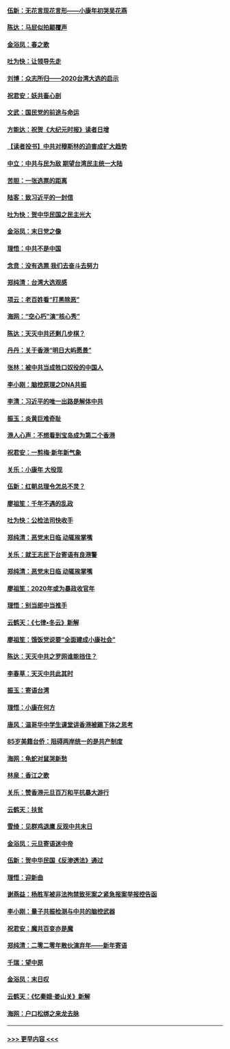 #### [伍新：无花言现花言形——小康年初哭吴花燕](../pages/nsc993/n11800044.md?t=01180755) 
#### [陈达：马屁似拍颠覆声](../pages/nsc993/n11800010.md?t=01180755) 
#### [金浴凤：春之歌](../pages/nsc993/n11797687.md?t=01180755) 
#### [吐为快：让领导先走](../pages/nsc993/n11797512.md?t=01180755) 
#### [刘博：众志所归——2020台湾大选的启示](../pages/nsc993/n11796878.md?t=01180755) 
#### [祝君安：妖共畜心剖](../pages/nsc993/n11794273.md?t=01180755) 
#### [文武：国民党的前途与命运](../pages/nsc993/n11794198.md?t=01180755) 
#### [方能达：祝贺《大纪元时报》读者日增](../pages/nsc993/n11793807.md?t=01180755) 
#### [【读者投书】中共对穆斯林的迫害成扩大趋势](../pages/nsc993/n11791371.md?t=01180755) 
#### [中立：中共与民为敌 期望台湾民主统一大陆](../pages/nsc993/n11790392.md?t=01180755) 
#### [苦胆：一张选票的距离](../pages/nsc993/n11788914.md?t=01180755) 
#### [陆客：致习近平的一封信](../pages/nsc993/n11788867.md?t=01180755) 
#### [吐为快：贺中华民国之民主光大](../pages/nsc993/n11788618.md?t=01180755) 
#### [金浴凤：末日党之像](../pages/nsc993/n11787475.md?t=01180755) 
#### [理悟：中共不是中国](../pages/nsc993/n11787463.md?t=01180755) 
#### [念贲：没有选票  我们去奋斗去努力](../pages/nsc993/n11787398.md?t=01180755) 
#### [郑纯清：台湾大选观感](../pages/nsc993/n11786210.md?t=01180755) 
#### [项云：老百姓看“打黑除恶”](../pages/nsc993/n11785398.md?t=01180755) 
#### [海网：“空心朽”演“核心秀”](../pages/nsc993/n11783874.md?t=01180755) 
#### [陈达：天灭中共还剩几步棋？](../pages/nsc993/n11783719.md?t=01180755) 
#### [丹丹：关于香港“明日大屿愿景”](../pages/nsc993/n11783273.md?t=01180755) 
#### [张林：被中共当成牲口奴役的中国人](../pages/nsc993/n11782397.md?t=01180755) 
#### [李小刚：脑控原理之DNA共振](../pages/nsc993/n11780962.md?t=01180755) 
#### [李清：习近平的唯一出路是解体中共](../pages/nsc993/n11780866.md?t=01180755) 
#### [振玉：炎黄巨难奇耻](../pages/nsc993/n11779632.md?t=01180755) 
#### [港人心声：不想看到宝岛成为第二个香港](../pages/nsc993/n11778817.md?t=01180755) 
#### [祝君安：一剪梅‧新年新气象](../pages/nsc993/n11776340.md?t=01180755) 
#### [关乐：小康年 大役现](../pages/nsc993/n11774213.md?t=01180755) 
#### [伍新：红朝总理令怎总不灵？](../pages/nsc993/n11770813.md?t=01180755) 
#### [廖祖笙：千年不遇的乱政](../pages/nsc993/n11770373.md?t=01180755) 
#### [吐为快：公检法司快收手](../pages/nsc993/n11770359.md?t=01180755) 
#### [郑纯清：恶党末日临 动辄挨掌嘴](../pages/nsc993/n11769912.md?t=01180755) 
#### [关乐：就王志民下台寄语有良港警](../pages/nsc993/n11769903.md?t=01180755) 
#### [郑纯清：恶党末日临 动辄挨掌嘴](../pages/nsc993/n11769356.md?t=01180755) 
#### [廖祖笙：2020年或为暴政收官年](../pages/nsc993/n11768216.md?t=01180755) 
#### [理悟：别当郎中当推手](../pages/nsc993/n11768243.md?t=01180755) 
#### [云鹤天：《七律▪冬云》新解](../pages/nsc993/n11768204.md?t=01180755) 
#### [廖祖笙：饿饭党说要“全面建成小康社会”](../pages/nsc993/n11767482.md?t=01180755) 
#### [陈达：天灭中共之罗网谁能挡住？](../pages/nsc993/n11767465.md?t=01180755) 
#### [李春草：天灭中共此其时](../pages/nsc993/n11767452.md?t=01180755) 
#### [振玉：寄语台湾](../pages/nsc993/n11767432.md?t=01180755) 
#### [理悟：小康在何方](../pages/nsc993/n11767394.md?t=01180755) 
#### [唐风：温哥华中学生课堂讲香港被踢下体之思考](../pages/nsc993/n11766848.md?t=01180755) 
#### [85岁美籍台侨：阻碍两岸统一的是共产制度](../pages/nsc993/n11765043.md?t=01180755) 
#### [海网：龟蛇对鼠哭新愁](../pages/nsc993/n11764895.md?t=01180755) 
#### [林泉：香江之歌](../pages/nsc993/n11764415.md?t=01180755) 
#### [关乐：赞香港元旦百万和平抗暴大游行](../pages/nsc993/n11764382.md?t=01180755) 
#### [云鹤天：扶贫](../pages/nsc993/n11764245.md?t=01180755) 
#### [雪绮：见群鸡退鹰  反观中共末日](../pages/nsc993/n11762112.md?t=01180755) 
#### [金浴凤：元旦寄语迷中帝](../pages/nsc993/n11761788.md?t=01180755) 
#### [伍新：贺中华民国《反渗透法》通过](../pages/nsc993/n11761994.md?t=01180755) 
#### [理悟：迎新曲](../pages/nsc993/n11761152.md?t=01180755) 
#### [谢燕益：杨胜军被非法拘禁致死案之紧急报案举报控告函](../pages/nsc993/n11756134.md?t=01180755) 
#### [李小刚：量子共振检测与中共的脑控武器](../pages/nsc993/n11754518.md?t=01180755) 
#### [祝君安：魔共百变亦是魔](../pages/nsc993/n11754469.md?t=01180755) 
#### [郑纯清：二零二零年散伙演弃年——新年寄语](../pages/nsc993/n11754195.md?t=01180755) 
#### [千瑞：望中原](../pages/nsc993/n11754159.md?t=01180755) 
#### [金浴凤：末日叹](../pages/nsc993/n11752359.md?t=01180755) 
#### [云鹤天：《忆秦娥‧娄山关》新解](../pages/nsc993/n11752348.md?t=01180755) 
#### [海网：户口松绑之来龙去脉](../pages/nsc993/n11752328.md?t=01180755) 

----
#### [ >>> 更早内容 <<< ](../indexes/nsc993-earlier.md)
